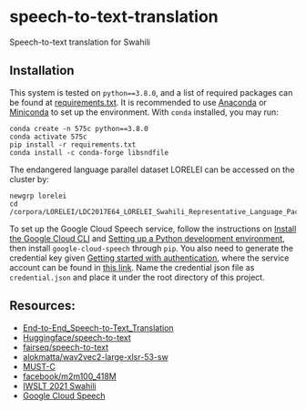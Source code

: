 # speech-to-text-translation
Speech-to-text translation for Swahili
## Installation
This system is tested on `python==3.8.0`, and a list of required packages can be found at [requirements.txt](https://github.com/Syarotto/hyperpartisan_news_dection/blob/main/requirements.txt). It is recommended to use [Anaconda](https://docs.anaconda.com/anaconda/install/index.html) or [Miniconda](https://docs.conda.io/en/latest/miniconda.html) to set up the environment. With `conda` installed, you may run: 

```
conda create -n 575c python==3.8.0
conda activate 575c
pip install -r requirements.txt
conda install -c conda-forge libsndfile
```

The endangered language parallel dataset LORELEI can be accessed on the cluster by:
```
newgrp lorelei
cd /corpora/LORELEI/LDC2017E64_LORELEI_Swahili_Representative_Language_Pack_Translation_Annotation_Grammar_Lexicon_and_Tools_V1.0
```
To set up the Google Cloud Speech service, follow the instructions on [Install the Google Cloud CLI](https://cloud.google.com/sdk/docs/install-sdk#linux) and [Setting up a Python development environment](https://cloud.google.com/python/docs/setup#linux), then install `google-cloud-speech` through `pip`. You also need to generate the credential key given [Getting started with authentication](https://cloud.google.com/docs/authentication/getting-started), where the service account can be found in [this link](console.cloud.google.com/iam-admin/serviceaccounts). Name the credential json file as `credential.json` and place it under the root directory of this project. 

## Resources:
- [End-to-End_Speech-to-Text_Translation](https://github.com/Shivam0712/End-to-End_Speech-to-Text_Translation)
- [Huggingface/speech-to-text](https://huggingface.co/docs/transformers/model_doc/speech_to_text)
- [fairseq/speech-to-text](https://github.com/facebookresearch/fairseq/tree/main/examples/speech_to_text)
- [alokmatta/wav2vec2-large-xlsr-53-sw](https://huggingface.co/alokmatta/wav2vec2-large-xlsr-53-sw)
- [MUST-C](https://ict.fbk.eu/must-c-releases/)
- [facebook/m2m100_418M](https://huggingface.co/facebook/m2m100_418M)
- [IWSLT 2021 Swahili](https://iwslt.org/2021/low-resource)
- [Google Cloud Speech](https://cloud.google.com/speech-to-text)
